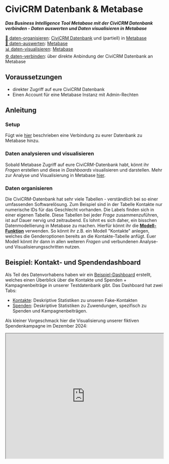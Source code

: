 # CiviCRM Datenbank & Metabase

_**Das Business Intelligence Tool Metabase mit der CiviCRM Datenbank verbinden - Daten auswerten und Daten visualisieren in Metabase**_


[💾 daten-organisieren](./../1-datenlebenszyklus.html#daten-organisieren): [CiviCRM Datenbank](./../3-tools/civicrm_intern/2-civicrm-datenbank.md) und (partiell) in [Metabase](./../3-tools/bi-tools.md#metabase) <br>
[🔢 daten-auswerten](./../1-datenlebenszyklus.html#daten-auswerten): [Metabase](./../3-tools/bi-tools.md#metabase) <br>
[📊 daten-visualisieren](./../1-datenlebenszyklus.html#daten-visualisieren): [Metabase](./../3-tools/bi-tools.md#metabase) <br>
[⚙️ daten-verbinden](./../1-datenlebenszyklus.html#daten-verbinden): über direkte Anbindung der CiviCRM Datenbank an Metabase


## Voraussetzungen
- direkter Zugriff auf eure CiviCRM Datenbank
- Einen Account für eine Metabase Instanz mit Admin-Rechten

## Anleitung
### Setup
Fügt wie [hier](./../3-tools/3-bi-tools.md#mb-db-hinzufuegen) beschrieben eine Verbindung zu eurer Datenbank zu Metabase hinzu.



### Daten analysieren und visualisieren
Sobald Metabase Zugriff auf eure CiviCRM-Datenbank habt, könnt ihr *Fragen* erstellen und diese in *Dashboards* visualisieren und darstellen. Mehr zur Analyse und Visualisierung in Metabase [hier](../3-tools/3-bi-tools.md#mb-daten-analysieren).

### Daten organisieren
Die CiviCRM-Datenbank hat sehr viele Tabellen - verständlich bei so einer umfassenden Softwarelösung. Zum Beispiel sind in der Tabelle Kontakte nur numerische IDs für das Geschlecht vorhanden. Die Labels finden sich in einer eigenen Tabelle. Diese Tabellen bei jeder *Frage* zusammenzuführen, ist auf Dauer nervig und zeitraubend. Es lohnt es sich daher, ein bisschen Datenmodellierung in Metabase zu machen. Hierfür könnt ihr die [**Modell-Funktion**](https://www.metabase.com/docs/latest/data-modeling/models) verwenden. So könnt ihr z.B. ein Modell "Kontakte" anlegen, welches die Genderoptionen bereits an die Kontakte-Tabelle anfügt. Euer Modell könnt ihr dann in allen weiteren *Fragen* und verbundenen Analyse- und Visualisierungsschritten nutzen.

## Beispiel: Kontakt- und Spendendashboard

Als Teil des Datenvorhabens haben wir ein [Beispiel-Dashboard](http://mtbs.correlaid.org/public/dashboard/cfbe9014-3548-4234-979d-b0803074a8ed) erstellt, welches einen Überblick über die Kontakte und Spenden + Kampagnenbeiträge in unserer Testdatenbank gibt. 
Das Dashboard hat zwei Tabs:
- [Kontakte](https://mtbs.correlaid.org/dashboard/11-civicrm-kontakte-und-spenden?tab=20-kontakte): Deskriptive Statistiken zu unseren Fake-Kontakten
- [Spenden](https://mtbs.correlaid.org/dashboard/11-civicrm-kontakte-und-spenden?tab=21-spenden): Deskriptive Statistiken zu Zuwendungen, spezifisch zu Spenden und Kampagnenbeiträgen.

Als kleiner Vorgeschmack hier die Visualisierung unserer fiktiven Spendenkampagne im Dezember 2024: 
<iframe width="100%" height="400px%" src="http://mtbs.correlaid.org/public/question/fea84d3c-32e0-4cf5-adb9-a4e19c665483"></iframe>


